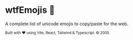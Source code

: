 # wtfEmojis 🤪

A complete list of unicode emojis to copy/paste for the web.

<sup>Built with ❤️ using Vite, React, Tailwind & Typescript. ©️ 2005</sup>